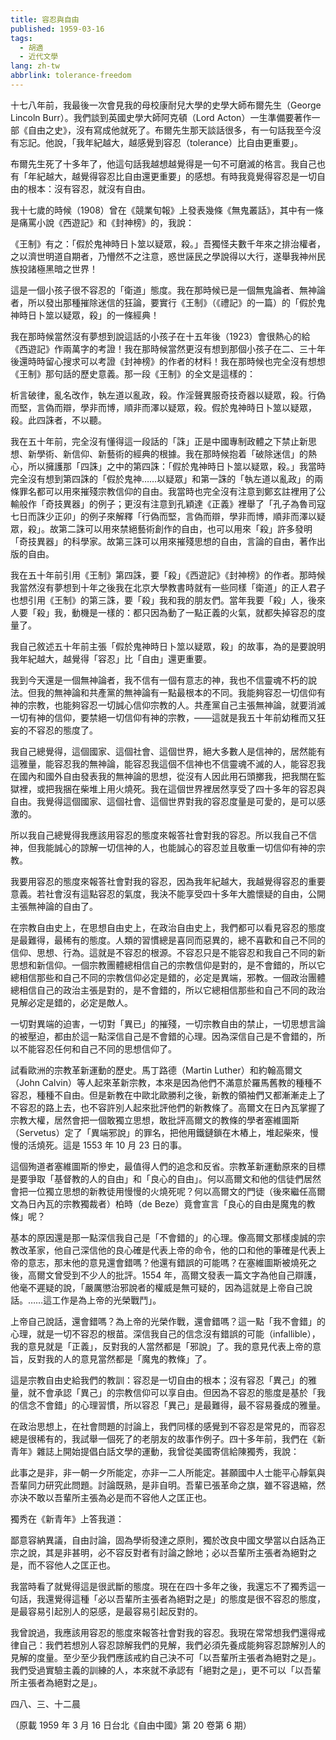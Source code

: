 ```yaml
---
title: 容忍與自由
published: 1959-03-16
tags:
  - 胡適
  - 近代文學
lang: zh-tw
abbrlink: tolerance-freedom
---
```


十七八年前，我最後一次會見我的母校康耐兒大學的史學大師布爾先生（George Lincoln Burr）。我們談到英國史學大師阿克頓（Lord Acton）一生準備要著作一部《自由之史》，沒有寫成他就死了。布爾先生那天談話很多，有一句話我至今沒有忘記。他說，「我年紀越大，越感覺到容忍（tolerance）比自由更重要」。

布爾先生死了十多年了，他這句話我越想越覺得是一句不可磨滅的格言。我自己也有「年紀越大，越覺得容忍比自由還更重要」的感想。有時我竟覺得容忍是一切自由的根本：沒有容忍，就沒有自由。

我十七歲的時候（1908）曾在《競業旬報》上發表幾條《無鬼叢話》，其中有一條是痛罵小說《西遊記》和《封神榜》的，我說：

《王制》有之：「假於鬼神時日卜筮以疑眾，殺。」吾獨怪夫數千年來之排治權者，之以濟世明道自期者，乃懵然不之注意，惑世誣民之學說得以大行，遂舉我神州民族投諸極黑暗之世界！

這是一個小孩子很不容忍的「衛道」態度。我在那時候已是一個無鬼論者、無神論者，所以發出那種摧除迷信的狂論，要實行《王制》（《禮記》的一篇）的「假於鬼神時日卜筮以疑眾，殺」的一條經典！

我在那時候當然沒有夢想到說這話的小孩子在十五年後（1923）會很熱心的給《西遊記》作兩萬字的考證！我在那時候當然更沒有想到那個小孩子在二、三十年後還時時留心搜求可以考證《封神榜》的作者的材料！我在那時候也完全沒有想想《王制》那句話的歷史意義。那一段《王制》的全文是這樣的：

析言破律，亂名改作，執左道以亂政，殺。作淫聲異服奇技奇器以疑眾，殺。行偽而堅，言偽而辯，學非而博，順非而澤以疑眾，殺。假於鬼神時日卜筮以疑眾，殺。此四誅者，不以聽。

我在五十年前，完全沒有懂得這一段話的「誅」正是中國專制政體之下禁止新思想、新學術、新信仰、新藝術的經典的根據。我在那時候抱着「破除迷信」的熱心，所以擁護那「四誅」之中的第四誅：「假於鬼神時日卜筮以疑眾，殺。」我當時完全沒有想到第四誅的「假於鬼神……以疑眾」和第一誅的「執左道以亂政」的兩條罪名都可以用來摧殘宗教信仰的自由。我當時也完全沒有注意到鄭玄註裡用了公輸般作「奇技異器」的例子；更沒有注意到孔穎達《正義》裡舉了「孔子為魯司寇七日而誅少正卯」的例子來解釋「行偽而堅，言偽而辯，學非而博，順非而澤以疑眾，殺」。故第二誅可以用來禁絕藝術創作的自由，也可以用來「殺」許多發明「奇技異器」的科學家。故第三誅可以用來摧殘思想的自由，言論的自由，著作出版的自由。

我在五十年前引用《王制》第四誅，要「殺」《西遊記》《封神榜》的作者。那時候我當然沒有夢想到十年之後我在北京大學教書時就有一些同樣「衛道」的正人君子也想引用《王制》的第三誅，要「殺」我和我的朋友們。當年我要「殺」人，後來人要「殺」我，動機是一樣的：都只因為動了一點正義的火氣，就都失掉容忍的度量了。

我自己敘述五十年前主張「假於鬼神時日卜筮以疑眾，殺」的故事，為的是要說明我年紀越大，越覺得「容忍」比「自由」還更重要。

我到今天還是一個無神論者，我不信有一個有意志的神，我也不信靈魂不朽的說法。但我的無神論和共產黨的無神論有一點最根本的不同。我能夠容忍一切信仰有神的宗教，也能夠容忍一切誠心信仰宗教的人。共產黨自己主張無神論，就要消滅一切有神的信仰，要禁絕一切信仰有神的宗教，——這就是我五十年前幼稚而又狂妄的不容忍的態度了。

我自己總覺得，這個國家、這個社會、這個世界，絕大多數人是信神的，居然能有這雅量，能容忍我的無神論，能容忍我這個不信神也不信靈魂不滅的人，能容忍我在國內和國外自由發表我的無神論的思想，從沒有人因此用石頭擲我，把我關在監獄裡，或把我捆在柴堆上用火燒死。我在這個世界裡居然享受了四十多年的容忍與自由。我覺得這個國家、這個社會、這個世界對我的容忍度量是可愛的，是可以感激的。

所以我自己總覺得我應該用容忍的態度來報答社會對我的容忍。所以我自己不信神，但我能誠心的諒解一切信神的人，也能誠心的容忍並且敬重一切信仰有神的宗教。

我要用容忍的態度來報答社會對我的容忍，因為我年紀越大，我越覺得容忍的重要意義。若社會沒有這點容忍的氣度，我決不能享受四十多年大膽懷疑的自由，公開主張無神論的自由了。

在宗教自由史上，在思想自由史上，在政治自由史上，我們都可以看見容忍的態度是最難得，最稀有的態度。人類的習慣總是喜同而惡異的，總不喜歡和自己不同的信仰、思想、行為。這就是不容忍的根源。不容忍只是不能容忍和我自己不同的新思想和新信仰。一個宗教團體總相信自己的宗教信仰是對的，是不會錯的，所以它總相信那些和自己不同的宗教信仰必定是錯的，必定是異端，邪教。一個政治團體總相信自己的政治主張是對的，是不會錯的，所以它總相信那些和自己不同的政治見解必定是錯的，必定是敵人。

一切對異端的迫害，一切對「異已」的摧殘，一切宗教自由的禁止，一切思想言論的被壓迫，都由於這一點深信自己是不會錯的心理。因為深信自己是不會錯的，所以不能容忍任何和自己不同的思想信仰了。

試看歐洲的宗教革新運動的歷史。馬丁路德（Martin Luther）和約翰高爾文（John Calvin）等人起來革新宗教，本來是因為他們不滿意於羅馬舊教的種種不容忍，種種不自由。但是新教在中歐北歐勝利之後，新教的領袖們又都漸漸走上了不容忍的路上去，也不容許別人起來批評他們的新教條了。高爾文在日內瓦掌握了宗教大權，居然會把一個敢獨立思想，敢批評高爾文的教條的學者塞維圖斯（Servetus）定了「異端邪說」的罪名，把他用鐵鏈鎖在木樁上，堆起柴來，慢慢的活燒死。這是 1553 年 10 月 23 日的事。

這個殉道者塞維圖斯的慘史，最值得人們的追念和反省。宗教革新運動原來的目標是要爭取「基督教的人的自由」和「良心的自由」。何以高爾文和他的信徒們居然會把一位獨立思想的新教徒用慢慢的火燒死呢？何以高爾文的門徒（後來繼任高爾文為日內瓦的宗教獨裁者）柏時（de Beze）竟會宣言「良心的自由是魔鬼的教條」呢？

基本的原因還是那一點深信我自己是「不會錯的」的心理。像高爾文那樣虔誠的宗教改革家，他自己深信他的良心確是代表上帝的命令，他的口和他的筆確是代表上帝的意志，那末他的意見還會錯嗎？他還有錯誤的可能嗎？在塞維圖斯被燒死之後，高爾文曾受到不少人的批評。1554 年，高爾文發表一篇文字為他自己辯護，他毫不遲疑的說，「嚴厲懲治邪說者的權威是無可疑的，因為這就是上帝自己說話。……這工作是為上帝的光榮戰鬥」。

上帝自己說話，還會錯嗎？為上帝的光榮作戰，還會錯嗎？這一點「我不會錯」的心理，就是一切不容忍的根苗。深信我自己的信念沒有錯誤的可能（infallible），我的意見就是「正義」，反對我的人當然都是「邪說」了。我的意見代表上帝的意旨，反對我的人的意見當然都是「魔鬼的教條」了。

這是宗教自由史給我們的教訓：容忍是一切自由的根本；沒有容忍「異己」的雅量，就不會承認「異己」的宗教信仰可以享自由。但因為不容忍的態度是基於「我的信念不會錯」的心理習慣，所以容忍「異己」是最難得，最不容易養成的雅量。

在政治思想上，在社會問題的討論上，我們同樣的感覺到不容忍是常見的，而容忍總是很稀有的，我試舉一個死了的老朋友的故事作例子。四十多年前，我們在《新青年》雜誌上開始提倡白話文學的運動，我曾從美國寄信給陳獨秀，我說：

此事之是非，非一朝一夕所能定，亦非一二人所能定。甚願國中人士能平心靜氣與吾輩同力研究此問題。討論既熟，是非自明。吾輩已張革命之旗，雖不容退縮，然亦決不敢以吾輩所主張為必是而不容他人之匡正也。

獨秀在《新青年》上答我道：

鄙意容納異議，自由討論，固為學術發達之原則，獨於改良中國文學當以白話為正宗之說，其是非甚明，必不容反對者有討論之餘地；必以吾輩所主張者為絕對之是，而不容他人之匡正也。

我當時看了就覺得這是很武斷的態度。現在在四十多年之後，我還忘不了獨秀這一句話，我還覺得這種「必以吾輩所主張者為絕對之是」的態度是很不容忍的態度，是最容易引起別人的惡感，是最容易引起反對的。

我曾說過，我應該用容忍的態度來報答社會對我的容忍。我現在常常想我們還得戒律自己：我們若想別人容忍諒解我們的見解，我們必須先養成能夠容忍諒解別人的見解的度量。至少至少我們應該戒約自己決不可「以吾輩所主張者為絕對之是」。我們受過實驗主義的訓練的人，本來就不承認有「絕對之是」，更不可以「以吾輩所主張者為絕對之是」。

四八、三、十二晨

（原載 1959 年 3 月 16 日台北《自由中國》第 20 卷第 6 期）
